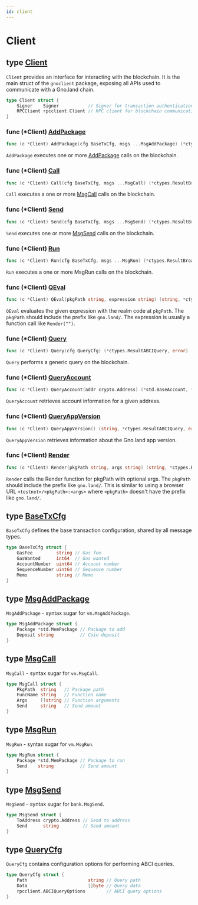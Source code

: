 ```yaml
---
id: client
---
```


# Client

## type [Client](<https://github.com/gnolang/gno/blob/master/gno.land/pkg/gnoclient/client.go#L8-L11>)

`Client` provides an interface for interacting with the blockchain. It is the main
struct of the `gnoclient` package, exposing all APIs used to communicate with a 
Gno.land chain.

```go
type Client struct {
    Signer    Signer           // Signer for transaction authentication
    RPCClient rpcclient.Client // RPC client for blockchain communication
}
```

### func \(\*Client\) [AddPackage](<https://github.com/gnolang/gno/blob/master/gno.land/pkg/gnoclient/client_txs.go#L236>)

```go
func (c *Client) AddPackage(cfg BaseTxCfg, msgs ...MsgAddPackage) (*ctypes.ResultBroadcastTxCommit, error)
```

`AddPackage` executes one or more [AddPackage](#type-msgaddpackage) calls on the blockchain.

### func \(\*Client\) [Call](<https://github.com/gnolang/gno/blob/master/gno.land/pkg/gnoclient/client_txs.go#L62>)

```go
func (c *Client) Call(cfg BaseTxCfg, msgs ...MsgCall) (*ctypes.ResultBroadcastTxCommit, error)
```

`Call` executes a one or more [MsgCall](#type-msgcall) calls on the blockchain.

### func \(\*Client\) [Send](<https://github.com/gnolang/gno/blob/master/gno.land/pkg/gnoclient/client_txs.go#L182>)

```go
func (c *Client) Send(cfg BaseTxCfg, msgs ...MsgSend) (*ctypes.ResultBroadcastTxCommit, error)
```

`Send` executes one or more [MsgSend](#type-msgsend) calls on the blockchain.

### func \(\*Client\) [Run](<https://github.com/gnolang/gno/blob/master/gno.land/pkg/gnoclient/client_txs.go#L118>)

```go
func (c *Client) Run(cfg BaseTxCfg, msgs ...MsgRun) (*ctypes.ResultBroadcastTxCommit, error)
```

`Run` executes a one or more MsgRun calls on the blockchain.

### func \(\*Client\) [QEval](<https://github.com/gnolang/gno/blob/master/gno.land/pkg/gnoclient/client_queries.go#L108>)

```go
func (c *Client) QEval(pkgPath string, expression string) (string, *ctypes.ResultABCIQuery, error)
```

`QEval` evaluates the given expression with the realm code at `pkgPath`.
The `pkgPath` should include the prefix like `gno.land/`. The expression is 
usually a function call like `Render("")`.

### func \(*Client\) [Query](<https://github.com/gnolang/gno/blob/master/gno.land/pkg/gnoclient/client_queries.go#L22>)

```go
func (c *Client) Query(cfg QueryCfg) (*ctypes.ResultABCIQuery, error)
```

`Query` performs a generic query on the blockchain.

### func \(*Client\) [QueryAccount](<https://github.com/gnolang/gno/blob/master/gno.land/pkg/gnoclient/client_queries.go#L39>)

```go
func (c *Client) QueryAccount(addr crypto.Address) (*std.BaseAccount, *ctypes.ResultABCIQuery, error)
```

`QueryAccount` retrieves account information for a given address.

### func \(*Client\) [QueryAppVersion](<https://github.com/gnolang/gno/blob/master/gno.land/pkg/gnoclient/client_queries.go#L65>)

```go
func (c *Client) QueryAppVersion() (string, *ctypes.ResultABCIQuery, error)
```

`QueryAppVersion` retrieves information about the Gno.land app version.

### func \(*Client\) [Render](<https://github.com/gnolang/gno/blob/master/gno.land/pkg/gnoclient/client_queries.go#L85>)

```go
func (c *Client) Render(pkgPath string, args string) (string, *ctypes.ResultABCIQuery, error)
```

`Render` calls the Render function for pkgPath with optional args. The `pkgPath`
should include the prefix like `gno.land/`. This is similar to using a browser
URL `<testnet>/<pkgPath>:<args>` where `<pkgPath>` doesn't have the prefix like
`gno.land/`.

## type [BaseTxCfg](<https://github.com/gnolang/gno/blob/master/gno.land/pkg/gnoclient/client_txs.go#L27-L33>)

`BaseTxCfg` defines the base transaction configuration, shared by all message
types.

```go
type BaseTxCfg struct {
    GasFee         string // Gas fee
    GasWanted      int64  // Gas wanted
    AccountNumber  uint64 // Account number
    SequenceNumber uint64 // Sequence number
    Memo           string // Memo
}
```

## type [MsgAddPackage](<https://github.com/gnolang/gno/blob/master/gno.land/pkg/gnoclient/client_txs.go#L59-L59>)

`MsgAddPackage` \- syntax sugar for `vm.MsgAddPackage`.

```go
type MsgAddPackage struct {
    Package *std.MemPackage // Package to add
    Deposit string          // Coin deposit
}
```

## type [MsgCall](<https://github.com/gnolang/gno/blob/master/gno.land/pkg/gnoclient/client_txs.go#L36-L41>)

`MsgCall` \- syntax sugar for `vm.MsgCall`.

```go
type MsgCall struct {
    PkgPath  string   // Package path
    FuncName string   // Function name
    Args     []string // Function arguments
    Send     string   // Send amount
}
```

## type [MsgRun](<https://github.com/gnolang/gno/blob/master/gno.land/pkg/gnoclient/client_txs.go#L50-L53>)

`MsgRun` \- syntax sugar for `vm.MsgRun`.

```go
type MsgRun struct {
    Package *std.MemPackage // Package to run
    Send    string          // Send amount
}
```

## type [MsgSend](<https://github.com/gnolang/gno/blob/master/gno.land/pkg/gnoclient/client_txs.go#L44-L47>)

`MsgSend` \- syntax sugar for `bank.MsgSend`.

```go
type MsgSend struct {
    ToAddress crypto.Address // Send to address
    Send      string         // Send amount
}
```

## type [QueryCfg](<https://github.com/gnolang/gno/blob/master/gno.land/pkg/gnoclient/client_queries.go#L15-L19>)

`QueryCfg` contains configuration options for performing ABCI queries.

```go
type QueryCfg struct {
    Path                       string // Query path
    Data                       []byte // Query data
    rpcclient.ABCIQueryOptions        // ABCI query options
}
```